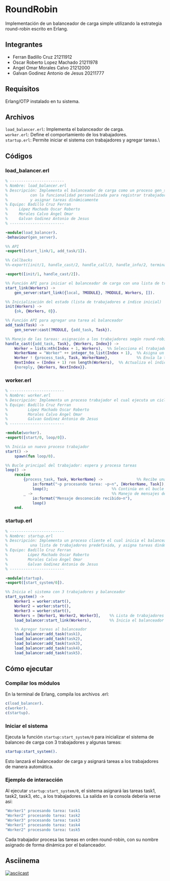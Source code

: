 # RoundRobin
Implementación de un balanceador de carga simple utilizando la estrategia round-robin escrito en Erlang.

## Integrantes
- Ferran Badillo Cruz 21211912
- Oscar Roberto Lopez Machado 21211978
- Angel Omar Morales Calvo 21212000
- Galvan Godinez Antonio de Jesus 20211777

## Requisitos
Erlang/OTP instalado en tu sistema.

## Archivos
`load_balancer.erl`: Implementa el balanceador de carga.\
`worker.erl`: Define el comportamiento de los trabajadores.\
`startup.erl`: Permite iniciar el sistema con trabajadores y agregar tareas.\

## Códigos
### load_balancer.erl

```erlang
% ------------------------
% Nombre: load_balancer.erl
% Descripción: Implementa el balanceador de carga como un proceso gen_server
%	       con la funcionalidad personalizada para registrar trabajadores
%	       y asignar tareas dinámicamente
% Equipo: Badillo Cruz Ferran
%	  López Machado Oscar Roberto 
%	  Morales Calvo Ángel Omar
%	  Galvan Godinez Antonio de Jesus
% ------------------------

-module(load_balancer).
-behaviour(gen_server).

%% API
-export([start_link/1, add_task/1]).

%% Callbacks
%%-export([init/1, handle_cast/2, handle_call/3, handle_info/2, terminate/2, code_change/3]).

-export([init/1, handle_cast/2]).

%% Función API para iniciar el balanceador de carga con una lista de trabajadores
start_link(Workers) ->
    gen_server:start_link({local, ?MODULE}, ?MODULE, Workers, []).

%% Inicialización del estado (lista de trabajadores e índice inicial)
init(Workers) ->
    {ok, {Workers, 0}}.

%% Función API para agregar una tarea al balanceador
add_task(Task) ->
    gen_server:cast(?MODULE, {add_task, Task}).

%% Manejo de las tareas: asignación a los trabajadores según round-robin
handle_cast({add_task, Task}, {Workers, Index}) ->
    Worker = lists:nth(Index + 1, Workers),  %% Selecciona el trabajador según el índice
    WorkerName = "Worker" ++ integer_to_list(Index + 1),  %% Asigna un nombre al trabajador según su índice
    Worker ! {process_task, Task, WorkerName},            %% Envía la tarea al trabajador seleccionado
    NextIndex = (Index + 1) rem length(Workers),  %% Actualiza el índice para la siguiente tarea
    {noreply, {Workers, NextIndex}}.
```

### worker.erl

```erlang
% ------------------------
% Nombre: worker.erl
% Descripción: Implementa un proceso trabajador el cual ejecuta un ciclo que continuamente espera mensajes (tareas) y simula procesarlos
% Equipo: Badillo Cruz Ferran
%         López Machado Oscar Roberto
%         Morales Calvo Ángel Omar
%         Galvan Godinez Antonio de Jesus
% ------------------------

-module(worker).
-export([start/0, loop/0]).

%% Inicia un nuevo proceso trabajador
start() ->
    spawn(fun loop/0).

%% Bucle principal del trabajador: espera y procesa tareas
loop() ->
    receive
        {process_task, Task, WorkerName} ->               %% Recibe una tarea
            io:format("~p procesando tarea: ~p~n", [WorkerName, Task]),  %% Procesa la tarea (imprime en consola)
            loop();                            %% Continúa en el bucle esperando más tareas
        _ ->                                   %% Manejo de mensajes desconocidos
            io:format("Mensaje desconocido recibido~n"),
            loop()
    end.
```

### startup.erl

```erlang
% ------------------------
% Nombre: startup.erl
% Descripción: Implementa un proceso cliente el cual inicia el balanceador con
%	       una lista de trabajadores predefinida, y asigna tareas dinámicamente
% Equipo: Badillo Cruz Ferran
%         López Machado Oscar Roberto
%         Morales Calvo Ángel Omar
%         Galvan Godinez Antonio de Jesus
% ------------------------

-module(startup).
-export([start_system/0]).

%% Inicia el sistema con 3 trabajadores y balanceador
start_system() ->
    Worker1 = worker:start(),
    Worker2 = worker:start(),
    Worker3 = worker:start(),
    Workers = [Worker1, Worker2, Worker3],    %% Lista de trabajadores
    load_balancer:start_link(Workers),        %% Inicia el balanceador con los trabajadores

    %% Agregar tareas al balanceador
    load_balancer:add_task(task1),
    load_balancer:add_task(task2),
    load_balancer:add_task(task3),
    load_balancer:add_task(task4),
    load_balancer:add_task(task5).
```

## Cómo ejecutar
### Compilar los módulos
En la terminal de Erlang, compila los archivos .erl:

```erlang
c(load_balancer).
c(worker).
c(startup).
````

### Iniciar el sistema
Ejecuta la función `startup:start_system/0` para inicializar el sistema de balanceo de carga con 3 trabajadores y algunas tareas:

```erlang
startup:start_system().
```

Esto lanzará el balanceador de carga y asignará tareas a los trabajadores de manera automática.

### Ejemplo de interacción
Al ejecutar `startup:start_system/0`, el sistema asignará las tareas task1, task2, task3, etc., a los trabajadores. La salida en la consola debería verse así:

```erlang
"Worker1" procesando tarea: task1
"Worker2" procesando tarea: task2
"Worker3" procesando tarea: task3
"Worker1" procesando tarea: task4
"Worker2" procesando tarea: task5
```

Cada trabajador procesa las tareas en orden round-robin, con su nombre asignado de forma dinámica por el balanceador.

## Asciinema
[![asciicast](https://asciinema.org/a/677460.svg)](https://asciinema.org/a/677460)
